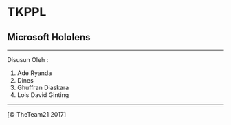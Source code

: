 TKPPL
=========

## Microsoft Hololens
---------------------
Disusun Oleh :

1. Ade Ryanda
2. Dines
3. Ghuffran Diaskara
4. Lois David Ginting
----------------------
[© TheTeam21 2017]